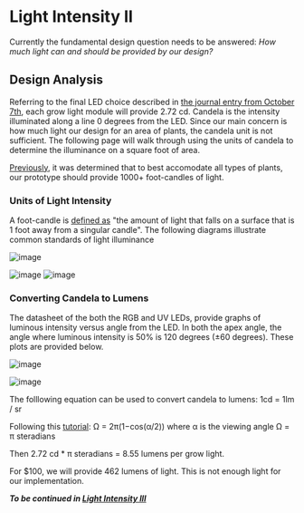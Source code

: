 # Light Intensity II

Currently the fundamental design question needs to be answered: _How much light can and should be provided by our design?_

## Design Analysis
Referring to the final LED choice described in [the journal entry from October 7th](https://github.com/heonjang/LightControlSystem/blob/Christelle/October%207th%20-%20General.md), each grow light module will provide 2.72 cd. Candela is the intensity illuminated along a line 0 degrees from the LED. Since our main concern is how much light our design for an area of plants, the candela unit is not sufficient. The following page will walk through using the units of candela to determine the illuminance on a square foot of area.

[Previously](https://github.com/heonjang/LightControlSystem/blob/Christelle/October%202nd%20-%20Light%20Intensity.md), it was determined that to best accomodate all types of plants, our prototype should provide 1000+ foot-candles of light.

### Units of Light Intensity
A foot-candle is [defined as](https://www.studiobinder.com/blog/what-is-a-foot-candle-definition/) "the amount of light that falls on a surface that is 1 foot away from a singular candle". The following diagrams illustrate common standards of light illuminance

![image](https://user-images.githubusercontent.com/55333859/194730908-116e3e4a-2e16-4787-ba59-fbaf1263e4f0.png)

![image](https://user-images.githubusercontent.com/55333859/194732442-00fbd7e8-c797-4137-8e7d-c01b31bc6764.png)
![image](https://user-images.githubusercontent.com/55333859/194734009-bbb474cf-b0e2-4b99-9c32-05ac9f8f09c7.png)


### Converting Candela to Lumens
The datasheet of the both the RGB and UV LEDs, provide graphs of luminous intensity versus angle from the LED. In both the apex angle, the angle where luminous intensity is 50% is 120 degrees (±60  degrees). These plots are provided below.

![image](https://user-images.githubusercontent.com/55333859/194732379-a41d7f7c-9434-43a0-a963-6f38e6b423af.png)

![image](https://user-images.githubusercontent.com/55333859/194732904-75807c24-6e40-408b-958c-d50f1a10466f.png)

The folllowing equation can be used to convert candela to lumens: 1cd = 1lm / sr

Following this [tutorial](https://actionservicesgroup.com/blog/lighting-measurements-an-in-depth-guide-part-1/#:~:text=The%20full%20equation%20to%20find,cos%20(apex%20angle%2F2)):
Ω = 2π(1−cos(α/2)) where α is the viewing angle
Ω = π steradians

Then 2.72 cd * π steradians = 8.55 lumens per grow light.

For $100, we will provide 462 lumens of light. This is not enough light for our implementation.


**_To be continued in [Light Intensity III](https://github.com/heonjang/LightControlSystem/blob/Christelle/October%209th%20-%20Light%20Intensity%20III.md)_**
